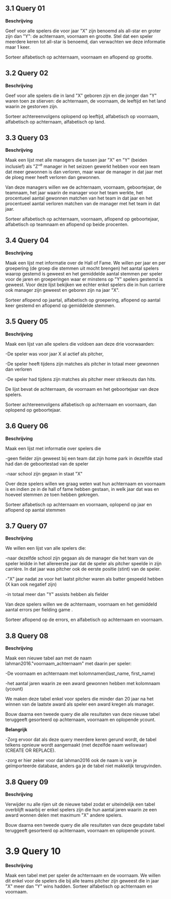 ## 3.1 Query 01

**Beschrijving**

Geef voor alle spelers die voor jaar "X" zijn benoemd als all-star en groter zijn dan "Y": de achternaam, voornaam en grootte. Stel dat een speler meerdere keren tot all-star is benoemd, dan verwachten we deze informatie maar 1 keer. 

Sorteer alfabetisch op achternaam, voornaam en aflopend op grootte. 

## 3.2 Query 02

**Beschrijving**

Geef voor alle spelers die in land "X" geboren zijn en die jonger dan "Y" waren toen ze stierven: de achternaam, de voornaam, de leeftijd en het land waarin ze gestorven zijn. 

Sorteer achtereenvolgens oplopend op leeftijd, alfabetisch op voornaam, alfabetisch op achternaam, alfabetisch op land. 

## 3.3 Query 03

**Beschrijving**

Maak een lijst met alle managers die tussen jaar "X" en "Y" (beiden inclusief) als "Z"<sup>e</sup> manager in het seizoen gewerkt hebben voor een team dat meer gewonnen is dan verloren, maar waar de manager in dat jaar met de ploeg meer heeft verloren dan gewonnen. 

Van deze managers willen we de achternaam, voornaam, geboortejaar, de teamnaam, het jaar waarin de manager voor het team werkte, het procentueel aantal gewonnen matchen van het team in dat jaar en het procentueel aantal verloren matchen van de manager met het team in dat jaar. 

Sorteer alfabetisch op achternaam, voornaam, aflopend op geboortejaar, alfabetisch op teamnaam en aflopend op beide procenten.


## 3.4 Query 04

**Beschrijving**

Maak een lijst met informatie over de Hall of Fame. 
We willen per jaar en per groepering (de groep die stemmen uit mocht brengen) het aantal spelers waarop gestemd is geweest en het gemiddelde aantal stemmen per speler voor de jaren en groeperingen waar er minstens op "Y" spelers gestemd is geweest. 
Voor deze lijst bekijken we echter enkel spelers die in hun carriere ook manager zijn geweest en geboren zijn na jaar "X". 

Sorteer aflopend op jaartal, alfabetisch op groepering, aflopend op aantal keer gestemd en aflopend op gemiddelde stemmen. 


## 3.5 Query 05

**Beschrijving**

Maak een lijst van alle spelers die voldoen aan deze drie voorwaarden:

-De speler was voor jaar X al actief als pitcher,

-De speler heeft tijdens zijn matches als pitcher in totaal meer gewonnen dan verloren 

-De speler had tijdens zijn matches als pitcher meer strikeouts dan hits.

De lijst bevat de achternaam, de voornaam en het geboortejaar van deze spelers.

Sorteer achtereenvolgens alfabetisch op achternaam en voornaam, dan oplopend op geboortejaar.


## 3.6 Query 06

**Beschrijving**

Maak een lijst met informatie over spelers die

-geen fielder zijn geweest bij een team dat zijn home park in dezelfde stad had dan de geboortestad van de speler

-naar school zijn gegaan in staat "X"

Over deze spelers willen we graag weten wat hun achternaam en voornaam is en indien ze in de hall of fame hebben gestaan, in welk jaar dat was en hoeveel stemmen ze toen hebben gekregen.

Sorteer alfabetisch op achternaam en voornaam, oplopend op jaar en aflopend op aantal stemmen


## 3.7 Query 07

**Beschrijving**

We willen een lijst van alle spelers die:

-naar dezelfde school zijn gegaan als de manager die het team van de speler leidde in het allereerste jaar dat de speler als pitcher speelde in zijn carrière. In dat jaar was pitcher ook de eerste positie (stint) van de speler. 

-"X" jaar nadat ze voor het laatst pitcher waren als batter gespeeld hebben (X kan ook negatief zijn)

-in totaal meer dan "Y" assists hebben als fielder

Van deze spelers willen we de achternaam, voornaam en het gemiddeld aantal errors per fielding game .

Sorteer aflopend op de errors, en alfabetisch op achternaam en voornaam. 


## 3.8 Query 08

**Beschrijving**

Maak een nieuwe tabel aan met de naam lahman2016."voornaam_achternaam" met daarin per speler:

-De voornaam en achternaam met kolomnamen(last_name, first_name)

-het aantal jaren waarin ze een award gewonnen hebben met kolomnaam (ycount)

We maken deze tabel enkel voor spelers die minder dan 20 jaar na het winnen van de laatste award als speler een award kregen als manager. 

Bouw daarna een tweede query die alle resultaten van deze nieuwe tabel teruggeeft gesorteerd op achternaam, voornaam en oplopende ycount.

**Belangrijk**

-Zorg ervoor dat als deze query meerdere keren gerund wordt, de tabel telkens opnieuw wordt aangemaakt (met dezelfde naam weliswaar) (CREATE OR REPLACE).  

-zorg er hier zeker voor dat lahman2016 ook de naam is van je geïmporteerde database, anders ga je de tabel niet makkelijk terugvinden. 



## 3.8 Query 09
**Beschrijving**

Verwijder nu alle rijen uit de nieuwe tabel zodat er uiteindelijk een tabel overblijft waarbij er enkel spelers zijn die hun aantal jaren waarin ze een award wonnen delen met maximum "X" andere spelers.

Bouw daarna een tweede query die alle resultaten van deze geupdate tabel teruggeeft gesorteerd op achternaam, voornaam en oplopende ycount.


# 3.9 Query 10

**Beschrijving**

Maak een tabel met per speler de achternaam en de voornaam. 
We willen dit enkel voor de spelers die bij alle teams pitcher zijn geweest die in jaar "X" meer dan "Y" wins hadden.
Sorteer alfabetisch op achternaam en voornaam.  

 
